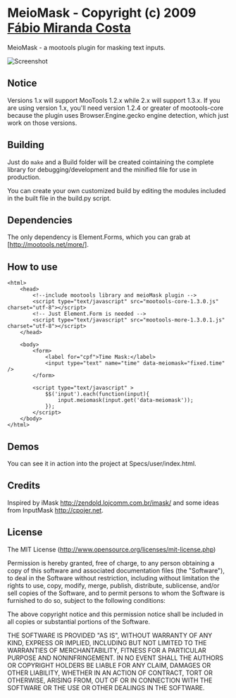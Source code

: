 MeioMask - Copyright (c) 2009 [Fábio Miranda Costa](http://meiocodigo.com/)
========================================================================

MeioMask - a mootools plugin for masking text inputs.

![Screenshot](http://github.com/fabiomcosta/mootools-meio-mask/raw/master/Assets/image_forge.png)

Notice
------

Versions 1.x will support MooTools 1.2.x while 2.x will support 1.3.x.
If you are using version 1.x, you'll need version 1.2.4 or greater of mootools-core because the plugin uses Browser.Engine.gecko engine detection, which just work on those versions.

Building
--------

Just do `make` and a Build folder will be created cointaining the complete library for debugging/development and the minified file for
use in production.

You can create your own customized build by editing the modules included in the built file in the build.py script.

Dependencies
------------

The only dependency is Element.Forms, which you can grab at [http://mootools.net/more/].

How to use
----------
	<html>
		<head>
			<!--include mootools library and meioMask plugin -->
			<script type="text/javascript" src="mootools-core-1.3.0.js" charset="utf-8"></script>
			<!-- Just Element.Form is needed -->
			<script type="text/javascript" src="mootools-more-1.3.0.1.js" charset="utf-8"></script>
		</head>
	
		<body>
			<form>
				<label for="cpf">Time Mask:</label>
				<input type="text" name="time" data-meiomask="fixed.time" />
			</form>

			<script type="text/javascript" >
				$$('input').each(function(input){
					input.meiomask(input.get('data-meiomask'));
				});
			</script>
		</body>
	</html>

Demos
-----

You can see it in action into the project at Specs/user/index.html.

Credits
-------

Inspired by iMask http://zendold.lojcomm.com.br/imask/ and some ideas from InputMask http://cpojer.net.

License
-------

The MIT License (http://www.opensource.org/licenses/mit-license.php)

Permission is hereby granted, free of charge, to any person
obtaining a copy of this software and associated documentation
files (the "Software"), to deal in the Software without
restriction, including without limitation the rights to use,
copy, modify, merge, publish, distribute, sublicense, and/or sell
copies of the Software, and to permit persons to whom the
Software is furnished to do so, subject to the following
conditions:

The above copyright notice and this permission notice shall be
included in all copies or substantial portions of the Software.

THE SOFTWARE IS PROVIDED "AS IS", WITHOUT WARRANTY OF ANY KIND,
EXPRESS OR IMPLIED, INCLUDING BUT NOT LIMITED TO THE WARRANTIES
OF MERCHANTABILITY, FITNESS FOR A PARTICULAR PURPOSE AND
NONINFRINGEMENT. IN NO EVENT SHALL THE AUTHORS OR COPYRIGHT
HOLDERS BE LIABLE FOR ANY CLAIM, DAMAGES OR OTHER LIABILITY,
WHETHER IN AN ACTION OF CONTRACT, TORT OR OTHERWISE, ARISING
FROM, OUT OF OR IN CONNECTION WITH THE SOFTWARE OR THE USE OR
OTHER DEALINGS IN THE SOFTWARE.
